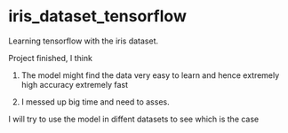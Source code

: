 # iris_dataset_tensorflow
Learning tensorflow with the iris dataset.

Project finished, I think

1. The model might find the data very easy to learn and hence extremely high accuracy extremely fast

2. I messed up big time and need to asses.

I will try to use the model in diffent datasets to see which is the case